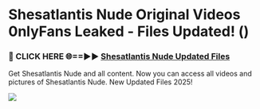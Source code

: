 # Shesatlantis Nude Original Videos 0nlyFans Leaked - Files Updated! ()

<h3>🔴 CLICK HERE 🌐==►► <a href="https://tinyurl.com/2p9ay9w9" rel="nofollow">Shesatlantis Nude Updated Files</a></h3>

Get Shesatlantis Nude and all content. Now you can access all videos and pictures of Shesatlantis Nude. New Updated Files 2025!

[![](https://i.imgur.com/KQgVmj3.gif)](https://tinyurl.com/2p9ay9w9)
